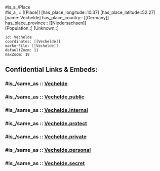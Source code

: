 ﻿---
confidential: public
isDeleted: false
location:
- 52.27
- 10.37
mapmarker: city
mapzoom:
- 7
- 12
SpocWebEntityId: 35226
tags:
- geo/City
type: City
---

#is_a_/Place  
#is_a_ :: [[Place]] 
[has_place_longitude::10.37] 
[has_place_latitude::52.27] 
[name::Vechelde] 
has_place_country:: [[Germany]]  
has_place_province:: [[Niedersachsen]]  
[Population::] 
[Unknown::] 


```leaflet
id: Vechelde
coordinates: [[Vechelde]] 
markerFile: [[Vechelde]] 
defaultZoom: 11 
maxZoom: 18
```


## Confidential Links & Embeds: 

### #is_/same_as :: [Vechelde](/_Standards/Earth/Continent/Europe/Europe~Central/Germany/Germany~West/Niedersachsen/counties~Niedersachsen/Peine/cities~Peine/Vechelde/boroughs~Vechelde/Vechelde.md) 

### #is_/same_as :: [Vechelde.public](/_public/Earth/Continent/Europe/Europe~Central/Germany/Germany~West/Niedersachsen/counties~Niedersachsen/Peine/cities~Peine/Vechelde/boroughs~Vechelde/Vechelde.public.md) 

### #is_/same_as :: [Vechelde.internal](/_internal/Earth/Continent/Europe/Europe~Central/Germany/Germany~West/Niedersachsen/counties~Niedersachsen/Peine/cities~Peine/Vechelde/boroughs~Vechelde/Vechelde.internal.md) 

### #is_/same_as :: [Vechelde.protect](/_protect/Earth/Continent/Europe/Europe~Central/Germany/Germany~West/Niedersachsen/counties~Niedersachsen/Peine/cities~Peine/Vechelde/boroughs~Vechelde/Vechelde.protect.md) 

### #is_/same_as :: [Vechelde.private](/_private/Earth/Continent/Europe/Europe~Central/Germany/Germany~West/Niedersachsen/counties~Niedersachsen/Peine/cities~Peine/Vechelde/boroughs~Vechelde/Vechelde.private.md) 

### #is_/same_as :: [Vechelde.personal](/_personal/Earth/Continent/Europe/Europe~Central/Germany/Germany~West/Niedersachsen/counties~Niedersachsen/Peine/cities~Peine/Vechelde/boroughs~Vechelde/Vechelde.personal.md) 

### #is_/same_as :: [Vechelde.secret](/_secret/Earth/Continent/Europe/Europe~Central/Germany/Germany~West/Niedersachsen/counties~Niedersachsen/Peine/cities~Peine/Vechelde/boroughs~Vechelde/Vechelde.secret.md)

